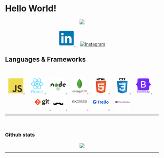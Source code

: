 # Hello World!
<p align="center">
  <img src="https://media.giphy.com/media/1C8bHHJturSx2/giphy.gif" width="200px">
  <br><br>
<a href="https://www.linkedin.com/in/victor-monteiro2/" target="_blank"> <img src="https://raw.githubusercontent.com/devicons/devicon/master/icons/linkedin/linkedin-original.svg" alt="linkedIn icon" width="50" heigth="50"/> </a>&nbsp; &nbsp;
  <a href="https://www.instagram.com/victormonteiro.1993/"><img src="https://github.com/Quadrified/Quadrified/blob/master/assets/social_media_svgs/instagram-round.svg" width="50px" alt="Instagram"></a>
</p>

## Languages & Frameworks

<br>
<p align="center"> 
  <a href="https://developer.mozilla.org/en-US/docs/Web/JavaScript" target="_blank"> <img src="https://raw.githubusercontent.com/devicons/devicon/master/icons/javascript/javascript-original.svg" alt="javascript" width="50" height="50"/> </a>&nbsp; &nbsp;
<a href="https://reactjs.org/" target="_blank"> <img src="https://raw.githubusercontent.com/devicons/devicon/master/icons/react/react-original-wordmark.svg" alt="react" width="50" height="50"/> </a>&nbsp; &nbsp;
  <a href="https://nodejs.org" target="_blank"> <img src="https://raw.githubusercontent.com/devicons/devicon/master/icons/nodejs/nodejs-original-wordmark.svg" alt="nodejs" width="50" height="50"/> </a>&nbsp; &nbsp;
 <a href="https://www.mongodb.com/" target="_blank"> <img src="https://raw.githubusercontent.com/devicons/devicon/master/icons/mongodb/mongodb-original-wordmark.svg" alt="mongodb" width="50" height="50"/> </a> &nbsp; &nbsp;
 <a href="https://www.w3.org/html/" target="_blank"> <img src="https://raw.githubusercontent.com/devicons/devicon/master/icons/html5/html5-original-wordmark.svg" alt="html5" width="50" height="50"/> </a>  &nbsp; &nbsp;
  <a href="https://www.w3schools.com/css/" target="_blank"> <img src="https://raw.githubusercontent.com/devicons/devicon/master/icons/css3/css3-original-wordmark.svg" alt="css3" width="50" height="50"/> </a>&nbsp; &nbsp;
  <a href="https://getbootstrap.com" target="_blank"> <img src="https://raw.githubusercontent.com/devicons/devicon/master/icons/bootstrap/bootstrap-plain-wordmark.svg" alt="bootstrap" width="50" height="50"/> </a>&nbsp; &nbsp;
   <a href="https://git-scm.com/" target="_blank"> <img src="https://raw.githubusercontent.com/devicons/devicon/master/icons/git/git-original-wordmark.svg" alt="git" width="50" height="50"/> </a> 
   <a href="handlebarsjs.com" target="_blank"> <img src="https://raw.githubusercontent.com/devicons/devicon/master/icons/handlebars/handlebars-original-wordmark.svg" alt="hbs" width="50" height="50"/> </a> &nbsp; &nbsp;
   <a href="https://expressjs.com/" target="_blank"> <img src="https://raw.githubusercontent.com/devicons/devicon/master/icons/express/express-original-wordmark.svg" alt="express" width="50" height="50"/> </a>&nbsp; &nbsp;
  <a href="https://trello.com/" target="_blank"> <img src="https://raw.githubusercontent.com/devicons/devicon/master/icons/trello/trello-plain-wordmark.svg" alt="trello" width="50" height="50"/> </a>&nbsp; &nbsp;
    <a href="https://visualstudio.microsoft.com" target="_blank"> <img src="https://raw.githubusercontent.com/devicons/devicon/master/icons/visualstudio/visualstudio-plain-wordmark.svg" alt="visual Studio" width="50" height="50"/> </a></p>
<hr>
<br>

### Github stats
<p align="center">
<img align="center" src="https://github-readme-stats.vercel.app/api?username=victormonteiro2&show_icons=true&theme=vue"/>
<p>
<hr>
<br>
